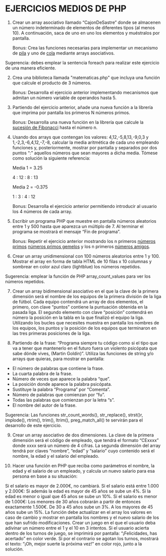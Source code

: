 # EJERCICIOS MEDIOS DE PHP

1. Crear un array asociativo llamado “CajonDeSastre” donde se almacenen un número indeterminado de elementos de diferentes tipos (al menos 10). A continuación, saca de uno en uno los elementos y muéstralos por pantalla.

   Bonus: Crea las funciones necesarias para implementar un mecanismo de [pila](https://es.wikipedia.org/wiki/Pila_(inform%C3%A1tica)) y uno de [cola](https://es.wikipedia.org/wiki/Cola_(inform%C3%A1tica)) mediante arrays asociativos.

Sugerencia: debes emplear la sentencia foreach para realizar este ejercicio de una manera eficiente.

2. Crea una biblioteca llamada "matematicas.php" que incluya una función que calcule el producto de 3 números.

   Bonus: Desarrolla el ejercicio anterior implementando mecanismos que admitan un número variable de operandos hasta 5.

3. Partiendo del ejercicio anterior, añade una nueva función a la librería que imprima por pantalla los primeros N números primos.

   Bonus: Desarrolla una nueva función en la librería que calcule la [sucesión de Fibonacci](https://es.wikipedia.org/wiki/Sucesi%C3%B3n_de_Fibonacci) hasta el número n.

4. Usando dos arrays que contengan los valores: 4,12,-5,8,13,-9,0,3 y 1,-2,3,-6,4,12,-7,-8, calcular la media aritmética de cada uno empleando funciones y, posteriormente, mostrar por pantalla y separados por dos puntos “:” aquellos números que sean mayores a dicha media. Tómese como solución la siguiente referencia:

   Media 1 = 3.25

   4 : 12 : 8 : 13

   Media 2 = -0.375

   1 : 3 : 4 : 12

   Bonus: Desarrolla el ejercicio anterior permitiendo introducir al usuario los 4 números de cada array.

5. Escribir un programa PHP que muestre en pantalla números aleatorios entre 1 y 500 hasta que aparezca un múltiplo de 7. Al terminar el programa se mostrará el mensaje “Fin de programa”.

   Bonus: Repetir el ejercicio anterior mostrando los n primeros [números primos](https://es.wikipedia.org/wiki/N%C3%BAmero_primo) [números primos gemelos](https://es.wikipedia.org/wiki/N%C3%BAmero_primo_gemelo) y los n primeros [números amigos](https://es.wikipedia.org/wiki/N%C3%BAmeros_amigos).

6. Crear un array unidimensional con 100 números aleatorios entre 1 y 100. Mostrar el array en forma de tabla HTML de 10 filas x 10 columnas y sombrear en color azul claro (lightblue) los números repetidos.

Sugerencia: emplear la función de PHP array_count_values para ver los números repetidos.

7. Crear un array bidimensional asociativo en el que la clave de la primera dimensión será el nombre de los equipos de la primera división de la liga de fútbol. Cada equipo contendrá un array de dos elementos, el primero, con clave “puntos” contiene la puntuación obtenida en la pasada liga. El segundo elemento con clave “posición” contendrá en número la posición en la tabla en la que finalizó el equipo la liga. Utilizando los bucles que necesites muestra en pantalla los nombres de los equipos, los puntos y la posición de los equipos que terminaron en las tres primeras posiciones de la liga.

8. Partiendo de la frase: “Programa siempre tu código como si el tipo que va a tener que mantenerlo en el futuro fuera un violento psicópata que sabe dónde vives, (Martin Goldin)”. Utiliza las funciones de string y/o arrays que quieras, para mostrar en pantalla:

* El número de palabras que contiene la frase.
* La cuarta palabra de la frase.
* Número de veces que aparece la palabra “que”.
* La posición donde aparece la palabra psicópata.
* Sustituye la palabra “Programa” por “Comenta”.
* Número de palabras que comienzan por “fu”.
* Todas las palabras que comienzan por la letra “s”.
* El nombre del autor de la frase.


Sugerencia: Las funciones str_count_words(), str_replace(), strst()r, implode(), rtrim(), trim(), ltrim(), preg_match_all() te servirán para el desarrollo de este ejercicio.

9. Crear un array asociativo de dos dimensiones. La clave de la primera dimensión será el
código de empleado, que tendrá el formato “CExxxx” donde xxxx será un número de 4
cifras. La segunda dimensión del array tendrá por claves “nombre”, “edad” y “salario”
cuyo contenido será el nombre, la edad y el salario del empleado.

10. Hacer una función en PHP que reciba como parámetros el nombre, la edad y el salario
de un empleado, y calcula un nuevo salario para esa persona en base a su situación:

Si el salario es mayor de 2.000€, no cambiará.
Si el salario está entre 1.000 y 2.000€:
Si además la edad es mayor de 45 años se sube un 4%.
Si la edad es menor o igual que 45 años se sube un 10%.
Si el salario es menor de 1.000€:
Los menores de 30 años cobrarán a partir de entonces exactamente 1.500€.
De 30 a 45 años sube un 3%.
A los mayores de 45 años sube un 15%.
La función debe actualizar en el array los valores en caso de cambio y mostrar en pantalla los nombres y el nuevo salario de los que han sufrido modificaciones.
Crear un juego en el que el usuario deba adivinar un número entre el 1 y el 10 en 3 intentos. Si el usuario acierta dentro de los turnos de juego, se imprimirá por pantalla: “¡Felicidades, has acertado” en color verde. Si por el contrario se agotan los turnos, mostrará el texto: “¡Oh, mejor suerte la próxima vez!” en color rojo, junto a la solución.


